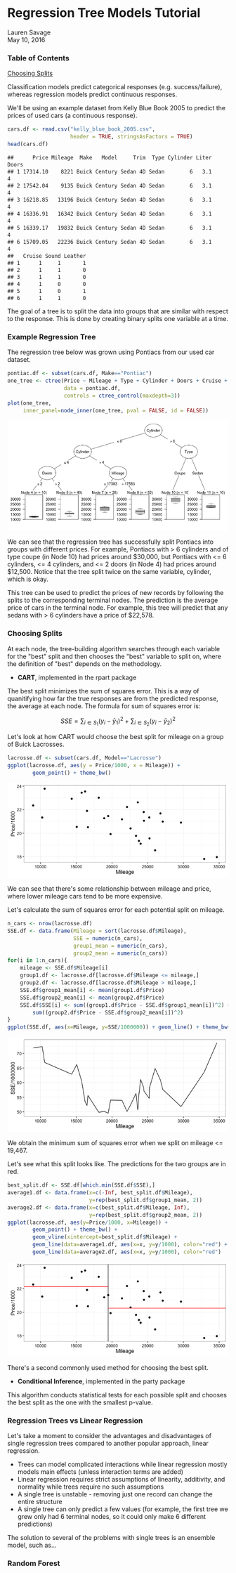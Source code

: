 # Regression Tree Models Tutorial
Lauren Savage  
May 10, 2016  

### Table of Contents
[Choosing Splits](#Choosing-Splits)

Classification models predict categorical responses (e.g. success/failure), whereas regression models predict continuous responses.

We'll be using an example dataset from Kelly Blue Book 2005 to predict the prices of used cars (a continuous response).




```r
cars.df <- read.csv("kelly_blue_book_2005.csv",
                    header = TRUE, stringsAsFactors = TRUE)
head(cars.df)
```

```
##      Price Mileage  Make   Model     Trim  Type Cylinder Liter Doors
## 1 17314.10    8221 Buick Century Sedan 4D Sedan        6   3.1     4
## 2 17542.04    9135 Buick Century Sedan 4D Sedan        6   3.1     4
## 3 16218.85   13196 Buick Century Sedan 4D Sedan        6   3.1     4
## 4 16336.91   16342 Buick Century Sedan 4D Sedan        6   3.1     4
## 5 16339.17   19832 Buick Century Sedan 4D Sedan        6   3.1     4
## 6 15709.05   22236 Buick Century Sedan 4D Sedan        6   3.1     4
##   Cruise Sound Leather
## 1      1     1       1
## 2      1     1       0
## 3      1     1       0
## 4      1     0       0
## 5      1     0       1
## 6      1     1       0
```

The goal of a tree is to split the data into groups that are similar with respect to the response.  This is done by creating binary splits one variable at a time.

### Example Regression Tree

The regression tree below was grown using Pontiacs from our used car dataset.


```r
pontiac.df <- subset(cars.df, Make=="Pontiac")
one_tree <- ctree(Price ~ Mileage + Type + Cylinder + Doors + Cruise + Sound + Leather, 
                  data = pontiac.df, 
                  controls = ctree_control(maxdepth=3))
plot(one_tree, 
     inner_panel=node_inner(one_tree, pval = FALSE, id = FALSE))
```

![](tutorial_files/figure-html/unnamed-chunk-3-1.png)<!-- -->

We can see that the regression tree has successfully split Pontiacs into groups with different prices.  For example, Pontiacs with > 6 cylinders and of type coupe (in Node 10) had prices around $30,000, but Pontiacs with <= 6 cylinders, <= 4 cylinders, and <= 2 doors (in Node 4) had prices around $12,500.  Notice that the tree split twice on the same variable, cylinder, which is okay.

This tree can be used to predict the prices of new records by following the splits to the corresponding terminal nodes.  The prediction is the average price of cars in the terminal node.  For example, this tree will predict that any sedans with > 6 cylinders have a price of $22,578.

### Choosing Splits

At each node, the tree-building algorithm searches through each variable for the "best" split and then chooses the "best" variable to split on, where the definition of "best" depends on the methodology.

* **CART**, implemented in the rpart package

The best split minimizes the sum of squares error.  This is a way of quanitifying how far the true responses are from the predicted response, the average at each node. The formula for sum of squares error is:

$$ SSE = \sum\nolimits_{i \in S_1} (y_i - \bar{y}_1)^2 + \sum\nolimits_{i \in S_2} (y_i - \bar{y}_2)^2$$

Let's look at how CART would choose the best split for mileage on a group of Buick Lacrosses.


```r
lacrosse.df <- subset(cars.df, Model=="Lacrosse")
ggplot(lacrosse.df, aes(y = Price/1000, x = Mileage)) + 
        geom_point() + theme_bw()
```

![](tutorial_files/figure-html/unnamed-chunk-4-1.png)<!-- -->

We can see that there's some relationship between mileage and price, where lower mileage cars tend to be more expensive.

Let's calculate the sum of squares error for each potential split on mileage.


```r
n_cars <- nrow(lacrosse.df)
SSE.df <- data.frame(Mileage = sort(lacrosse.df$Mileage), 
                     SSE = numeric(n_cars), 
                     group1_mean = numeric(n_cars), 
                     group2_mean = numeric(n_cars))
for(i in 1:n_cars){
    mileage <- SSE.df$Mileage[i]
    group1.df <- lacrosse.df[lacrosse.df$Mileage <= mileage,]
    group2.df <- lacrosse.df[lacrosse.df$Mileage > mileage,]
    SSE.df$group1_mean[i] <- mean(group1.df$Price)
    SSE.df$group2_mean[i] <- mean(group2.df$Price)
    SSE.df$SSE[i] <- sum((group1.df$Price - SSE.df$group1_mean[i])^2) + 
        sum((group2.df$Price - SSE.df$group2_mean[i])^2)
}
ggplot(SSE.df, aes(x=Mileage, y=SSE/1000000)) + geom_line() + theme_bw()
```

![](tutorial_files/figure-html/unnamed-chunk-5-1.png)<!-- -->

We obtain the minimum sum of squares error when we split on mileage <= 19,467.

Let's see what this split looks like. The predictions for the two groups are in red.


```r
best_split.df <- SSE.df[which.min(SSE.df$SSE),]
average1.df <- data.frame(x=c(-Inf, best_split.df$Mileage), 
                          y=rep(best_split.df$group1_mean, 2))
average2.df <- data.frame(x=c(best_split.df$Mileage, Inf), 
                          y=rep(best_split.df$group2_mean, 2))
ggplot(lacrosse.df, aes(y=Price/1000, x=Mileage)) + 
        geom_point() + theme_bw() + 
        geom_vline(xintercept=best_split.df$Mileage) +
        geom_line(data=average1.df, aes(x=x, y=y/1000), color="red") +
        geom_line(data=average2.df, aes(x=x, y=y/1000), color="red")
```

![](tutorial_files/figure-html/unnamed-chunk-6-1.png)<!-- -->

There's a second commonly used method for choosing the best split.

* **Conditional Inference**, implemented in the party package

This algorithm conducts statistical tests for each possible split and chooses the best split as the one with the smallest p-value.

### Regression Trees vs Linear Regression

Let's take a moment to consider the advantages and disadvantages of single regression trees compared to another popular approach, linear regression.

* Trees can model complicated interactions while linear regression mostly models main effects (unless interaction terms are added)
* Linear regression requires strict assumptions of linearity, additivity, and normality while trees require no such assumptions
* A single tree is unstable - removing just one record can change the entire structure
* A single tree can only predict a few values (for example, the first tree we grew only had 6 terminal nodes, so it could only make 6 different predictions)

The solution to several of the problems with single trees is an ensemble model, such as...

### Random Forest

